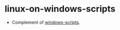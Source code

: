 # linux-on-windows-scripts

* Complement of [windows-scripts](https://github.com/eidoom/windows-scripts).
